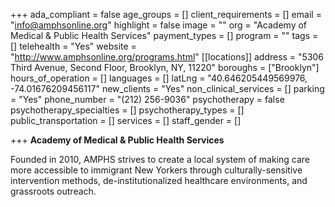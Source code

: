 +++
ada_compliant = false
age_groups = []
client_requirements = []
email = "info@amphsonline.org"
highlight = false
image = ""
org = "Academy of Medical & Public Health Services"
payment_types = []
program = ""
tags = []
telehealth = "Yes"
website = "http://www.amphsonline.org/programs.html"
[[locations]]
address = "5306 Third Avenue, Second Floor, Brooklyn, NY, 11220"
boroughs = ["Brooklyn"]
hours_of_operation = []
languages = []
latLng = "40.646205449569976, -74.01676209456117"
new_clients = "Yes"
non_clinical_services = []
parking = "Yes"
phone_number = "(212) 256-9036"
psychotherapy = false
psychotherapy_specialties = []
psychotherapy_types = []
public_transportation = []
services = []
staff_gender = []

+++
**Academy of Medical & Public Health Services**

Founded in 2010, AMPHS strives to create a local system of making care more accessible to immigrant New Yorkers through culturally-sensitive intervention methods, de-institutionalized healthcare environments, and grassroots outreach.